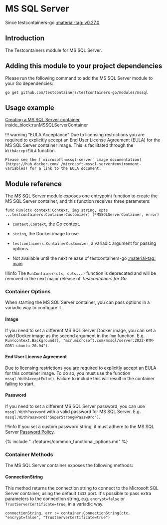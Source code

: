 # MS SQL Server

Since testcontainers-go <a href="https://github.com/testcontainers/testcontainers-go/releases/tag/v0.27.0"><span class="tc-version">:material-tag: v0.27.0</span></a>

## Introduction

The Testcontainers module for MS SQL Server.

## Adding this module to your project dependencies

Please run the following command to add the MS SQL Server module to your Go dependencies:

```
go get github.com/testcontainers/testcontainers-go/modules/mssql
```

## Usage example

<!--codeinclude-->
[Creating a MS SQL Server container](../../modules/mssql/examples_test.go) inside_block:runMSSQLServerContainer
<!--/codeinclude-->

!!! warning "EULA Acceptance"
    Due to licensing restrictions you are required to explicitly accept an End User License Agreement (EULA) for the MS SQL Server container image. This is facilitated through the `WithAcceptEULA` function.

    Please see the [`microsoft-mssql-server` image documentation](https://hub.docker.com/_/microsoft-mssql-server#environment-variables) for a link to the EULA document.

## Module reference

The MS SQL Server module exposes one entrypoint function to create the MS SQL Server container, and this function receives three parameters:

```golang
func Run(ctx context.Context, img string, opts ...testcontainers.ContainerCustomizer) (*MSSQLServerContainer, error)
```

- `context.Context`, the Go context.
- `string`, the Docker image to use.
- `testcontainers.ContainerCustomizer`, a variadic argument for passing options.

- Not available until the next release of testcontainers-go <a href="https://github.com/testcontainers/testcontainers-go"><span class="tc-version">:material-tag: main</span></a>

!!!info
    The `RunContainer(ctx, opts...)` function is deprecated and will be removed in the next major release of _Testcontainers for Go_.

### Container Options

When starting the MS SQL Server container, you can pass options in a variadic way to configure it.

#### Image

If you need to set a different MS SQL Server Docker image, you can set a valid Docker image as the second argument in the `Run` function.
E.g. `Run(context.Background(), "mcr.microsoft.com/mssql/server:2022-RTM-GDR1-ubuntu-20.04")`.

#### End User License Agreement

Due to licensing restrictions you are required to explicitly accept an EULA for this container image. To do so, you must use the function `mssql.WithAcceptEula()`. Failure to include this will result in the container failing to start.

#### Password

If you need to set a different MS SQL Server password, you can use `mssql.WithPassword` with a valid password for MS SQL Server. E.g. `mssql.WithPassword("SuperStrong@Passw0rd")`.

!!!info
    If you set a custom password string, it must adhere to the MS SQL Server [Password Policy](https://learn.microsoft.com/en-us/sql/relational-databases/security/password-policy?view=sql-server-ver16).

{% include "../features/common_functional_options.md" %}

### Container Methods

The MS SQL Server container exposes the following methods:

#### ConnectionString

This method returns the connection string to connect to the Microsoft SQL Server container, using the default `1433` port.
It's possible to pass extra parameters to the connection string, e.g. `encrypt=false` or `TrustServerCertificate=true`, in a variadic way.

```golang
connectionString, err := container.ConnectionString(ctx, "encrypt=false", "TrustServerCertificate=true")
```
